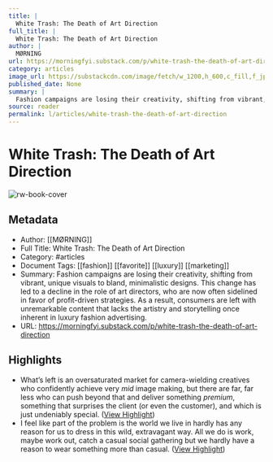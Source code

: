```yaml
---
title: |
  White Trash: The Death of Art Direction
full_title: |
  White Trash: The Death of Art Direction
author: |
  MØRNING
url: https://morningfyi.substack.com/p/white-trash-the-death-of-art-direction
category: articles
image_url: https://substackcdn.com/image/fetch/w_1200,h_600,c_fill,f_jpg,q_auto:good,fl_progressive:steep,g_auto/https%3A%2F%2Fsubstack-post-media.s3.amazonaws.com%2Fpublic%2Fimages%2Fa5047682-d245-4aff-8b97-a1a48059f661_1144x1134.png
published_date: None
summary: |
  Fashion campaigns are losing their creativity, shifting from vibrant, unique visuals to bland, minimalistic designs. This change has led to a decline in the role of art directors, who are now often sidelined in favor of profit-driven strategies. As a result, consumers are left with unremarkable content that lacks the artistry and storytelling once inherent in luxury fashion advertising.
source: reader
permalink: l/articles/white-trash-the-death-of-art-direction
---
```

# White Trash: The Death of Art Direction

![rw-book-cover](https://substackcdn.com/image/fetch/w_1200,h_600,c_fill,f_jpg,q_auto:good,fl_progressive:steep,g_auto/https%3A%2F%2Fsubstack-post-media.s3.amazonaws.com%2Fpublic%2Fimages%2Fa5047682-d245-4aff-8b97-a1a48059f661_1144x1134.png)

## Metadata
- Author: [[MØRNING]]
- Full Title: White Trash: The Death of Art Direction
- Category: #articles
- Document Tags: [[fashion]] [[favorite]] [[luxury]] [[marketing]] 
- Summary: Fashion campaigns are losing their creativity, shifting from vibrant, unique visuals to bland, minimalistic designs. This change has led to a decline in the role of art directors, who are now often sidelined in favor of profit-driven strategies. As a result, consumers are left with unremarkable content that lacks the artistry and storytelling once inherent in luxury fashion advertising.
- URL: https://morningfyi.substack.com/p/white-trash-the-death-of-art-direction

## Highlights
- What’s left is an oversaturated market for camera-wielding creatives who confidently achieve very *mid* image making, but there are far, far less who can push beyond that and deliver something *premium*, something that surprises the client (or even the customer), and which is just undeniably special. ([View Highlight](https://read.readwise.io/read/01jedz8ztn90jg1t3rq28q9qqk))
- I feel like part of the problem is the world we live in hardly has any reason for us to dress in this wild, extravagant way. All we do is work, maybe work out, catch a casual social gathering but we hardly have a reason to wear something more than casual. ([View Highlight](https://read.readwise.io/read/01jedzf8j3t23pdxs86zen7cg4))


